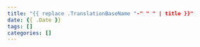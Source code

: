 ```yaml
---
title: "{{ replace .TranslationBaseName "-" " " | title }}"
date: {{ .Date }}
tags: []
categories: []
---
```


